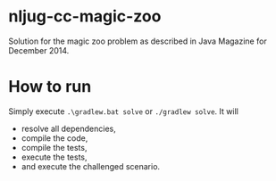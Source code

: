 nljug-cc-magic-zoo
==================

Solution for the magic zoo problem as described in Java Magazine for December 2014.

How to run
==========

Simply execute `.\gradlew.bat solve` or `./gradlew solve`. It will
* resolve all dependencies,
* compile the code,
* compile the tests,
* execute the tests,
* and execute the challenged scenario.

